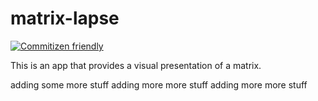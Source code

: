 # matrix-lapse

[![Commitizen friendly](https://img.shields.io/badge/commitizen-friendly-brightgreen.svg)](http://commitizen.github.io/cz-cli/)

This is an app that provides a visual presentation of a matrix.

adding some more stuff
adding more more stuff
adding more more stuff
